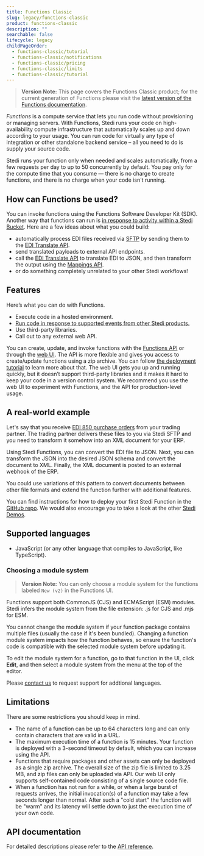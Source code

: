 ```yaml
---
title: Functions Classic
slug: legacy/functions-classic
product: functions-classic
description: ""
searchable: false
lifecycle: legacy
childPageOrder:
  - functions-classic/tutorial
  - functions-classic/notifications
  - functions-classic/pricing
  - functions-classic/limits
  - functions-classic/tutorial
---
```


> **Version Note:** This page covers the Functions Classic product; for the current generation of Functions please visit the [latest version of the Functions documentation](/docs/functions).

_Functions_ is a compute service that lets you run code without provisioning or managing servers. With Functions, Stedi runs your code on high-availability compute infrastructure that automatically scales up and down according to your usage. You can run code for virtually any type of integration or other standalone backend service – all you need to do is supply your source code.

Stedi runs your function only when needed and scales automatically, from a few requests per day to up to 50 concurrently by default. You pay only for the compute time that you consume — there is no charge to create functions, and there is no charge when your code isn't running.

## How can Functions be used?

You can invoke functions using the Functions Software Developer Kit (SDK). Another way that functions can run is [in response to activity within a Stedi Bucket](/docs/functions-classic/notifications#stedi-buckets). Here are a few ideas about what you could build:

- automatically process EDI files received via [SFTP](/docs/api/sftp) by sending them to the [EDI Translate API](/docs/edi-translate).
- send translated payloads to external API endpoints.
- call the [EDI Translate API](/docs/edi-translate) to translate EDI to JSON, and then transform the output using the [Mappings API](/docs/mappings).
- or do something completely unrelated to your other Stedi workflows!

## Features

Here’s what you can do with Functions.

- Execute code in a hosted environment.
- [Run code in response to supported events from other Stedi products.](/docs/functions-classic/notifications)
- Use third-party libraries.
- Call out to any external web API.

You can create, update, and invoke functions with the [Functions API](/docs/api/legacy/functions) or through the [web UI](https://www.stedi.com/app/functions). The API is more flexible and gives you access to create/update functions using a zip archive. You can follow [the deployment tutorial](/docs/functions/creating-and-deploying) to learn more about that. The web UI gets you up and running quickly, but it doesn’t support third-party libraries and it makes it hard to keep your code in a version control system. We recommend you use the web UI to experiment with Functions, and the API for production-level usage.

## A real-world example

Let's say that you receive [EDI 850 purchase orders](https://www.stedi.com/edi/x12/transaction-set/850) from your trading partner. The trading partner delivers these files to you via Stedi SFTP and you need to transform it somehow into an XML document for your ERP.

Using Stedi Functions, you can convert the EDI file to JSON. Next, you can transform the JSON into the desired JSON schema and convert the document to XML. Finally, the XML document is posted to an external webhook of the ERP.

You could use variations of this pattern to convert documents between other file formats and extend the function further with additional features.

You can find instructions for how to deploy your first Stedi Function in the [GitHub repo](https://github.com/Stedi-Demos/simple-function). We would also encourage you to take a look at the other [Stedi Demos](https://github.com/Stedi-Demos).

## Supported languages

- JavaScript (or any other language that compiles to JavaScript, like TypeScript).

<!-- "Choosing a module system" should only be present in the V2 docs - let's remove this from V1 doc when we split -->

### Choosing a module system

> **Version Note:** You can only choose a module system for the functions labeled `New (v2)` in the Functions UI.

Functions support both CommonJS (CJS) and ECMAScript (ESM) modules. Stedi infers the module system from the file extension: .js for CJS and .mjs for ESM.

You cannot change the module system if your function package contains multiple files (usually the case if it's been bundled). Changing a function module system impacts how the function behaves, so ensure the function's code is compatible with the selected module system before updating it.

To edit the module system for a function, go to that function in the UI, click **Edit**, and then select a module system from the menu at the top of the editor.

Please [contact us](https://www.stedi.com/contact) to request support for addtional languages.

## Limitations

There are some restrictions you should keep in mind.

- The name of a function can be up to 64 characters long and can only contain characters that are valid in a URL.
- The maximum execution time of a function is 15 minutes. Your function is deployed with a 3-second timeout by default, which you can increase using the API.
- Functions that require packages and other assets can only be deployed as a single zip archive. The overall size of the zip file is limited to 3.25 MB, and zip files can only be uploaded via API. Our web UI only supports self-contained code consisting of a single source code file.
- When a function has not run for a while, or when a large burst of requests arrives, the initial invocation(s) of a function may take a few seconds longer than normal. After such a "cold start" the function will be "warm" and its latency will settle down to just the execution time of your own code.

## API documentation

For detailed descriptions please refer to the [API reference](/docs/api/legacy/functions).
